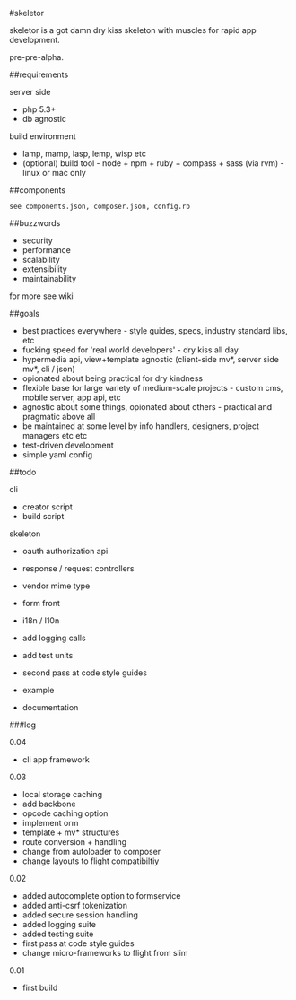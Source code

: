 #skeletor

skeletor is a got damn dry kiss skeleton with muscles for rapid app development. 

pre-pre-alpha.

##requirements

server side

- php 5.3+
- db agnostic

build environment

- lamp, mamp, lasp, lemp, wisp etc
- (optional) build tool - node + npm + ruby + compass + sass (via rvm) - linux or mac only

##components

	see components.json, composer.json, config.rb

##buzzwords

- security
- performance
- scalability
- extensibility
- maintainability

for more see wiki

##goals

- best practices everywhere - style guides, specs, industry standard libs, etc
- fucking speed for 'real world developers' - dry kiss all day
- hypermedia api, view+template agnostic (client-side mv*, server side mv*, cli / json)
- opionated about being practical for dry kindness
- flexible base for large variety of medium-scale projects - custom cms, mobile server, app api, etc
- agnostic about some things, opionated about others - practical and pragmatic above all
- be maintained at some level by info handlers, designers, project managers etc etc 
- test-driven development
- simple yaml config

##todo

cli

- creator script
- build script

skeleton
- oauth authorization api
- response / request controllers
- vendor mime type
- form front

- i18n / l10n
- add logging calls
- add test units
- second pass at code style guides
- example
- documentation


###log

0.04

- cli app framework


0.03

- local storage caching
- add backbone
- opcode caching option
- implement orm
- template + mv* structures
- route conversion + handling
- change from autoloader to composer
- change layouts to flight compatibiltiy

0.02

- added autocomplete option to formservice
- added anti-csrf tokenization
- added secure session handling
- added logging suite
- added testing suite
- first pass at code style guides
- change micro-frameworks to flight from slim

0.01

- first build
